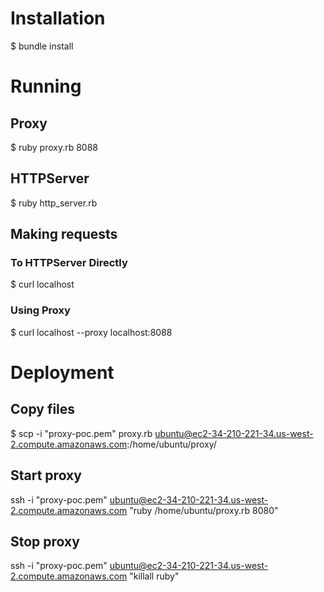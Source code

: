 # Installation

$ bundle install

# Running

## Proxy

$ ruby proxy.rb 8088

## HTTPServer

$ ruby http_server.rb

## Making requests

### To HTTPServer Directly

$ curl localhost

### Using Proxy

$ curl localhost --proxy localhost:8088

# Deployment

## Copy files
$ scp -i "proxy-poc.pem" proxy.rb ubuntu@ec2-34-210-221-34.us-west-2.compute.amazonaws.com:/home/ubuntu/proxy/

## Start proxy

ssh -i "proxy-poc.pem" ubuntu@ec2-34-210-221-34.us-west-2.compute.amazonaws.com "ruby /home/ubuntu/proxy.rb 8080"

## Stop proxy

ssh -i "proxy-poc.pem" ubuntu@ec2-34-210-221-34.us-west-2.compute.amazonaws.com "killall ruby"
